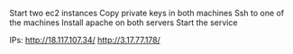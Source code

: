 Start two ec2 instances
Copy private keys in both machines
Ssh to one of the machines
Install apache on both servers
Start the service

IPs: http://18.117.107.34/
  http://3.17.77.178/

